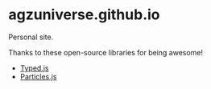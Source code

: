 # agzuniverse.github.io

Personal site.

Thanks to these open-source libraries for being awesome!

- [Typed.js](https://github.com/mattboldt/typed.js/)
- [Particles.js](https://github.com/VincentGarreau/particles.js/)
